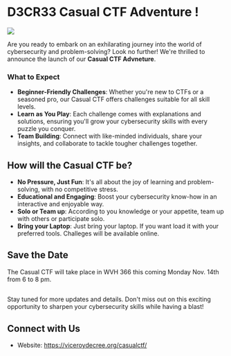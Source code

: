 # D3CR33 Casual CTF Adventure !
![](https://nu-decree.github.io/decree/images/CasualCTF.png)

Are you ready to embark on an exhilarating journey into the world of cybersecurity and problem-solving? Look no further! We're thrilled to announce the launch of our **Casual CTF Advneture**.


### What to Expect
- **Beginner-Friendly Challenges**: Whether you're new to CTFs or a seasoned pro, our Casual CTF offers challenges suitable for all skill levels.
- **Learn as You Play**: Each challenge comes with explanations and solutions, ensuring you'll grow your cybersecurity skills with every puzzle you conquer.
- **Team Building**: Connect with like-minded individuals, share your insights, and collaborate to tackle tougher challenges together.

## How will the Casual CTF be?
- **No Pressure, Just Fun**: It's all about the joy of learning and problem-solving, with no competitive stress.
- **Educational and Engaging**: Boost your cybersecurity know-how in an interactive and enjoyable way.
- **Solo or Team up**: According to you knowledge or your appetite, team up with others or participate solo.
- **Bring your Laptop**: Just bring your laptop. If you want load it with your preferred tools. Challeges will be available online. 


## Save the Date
The Casual CTF  will take place in WVH 366 this coming Monday Nov. 14th from 6 to 8 pm. 

##
Stay tuned for more updates and details. Don't miss out on this exciting opportunity to sharpen your cybersecurity skills while having a blast!

## Connect with Us
- Website: https://viceroydecree.org/casualctf/


